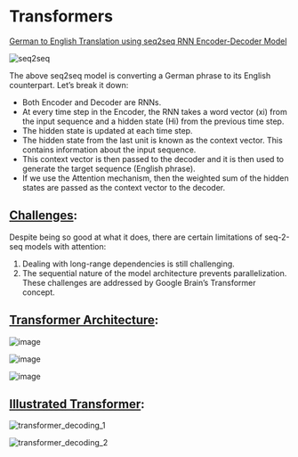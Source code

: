 # Transformers

<ins>German to English Translation using seq2seq RNN Encoder-Decoder Model</ins>

![seq2seq](https://github.com/netgvarun2012/portfolio/assets/93938450/9ec8a368-e96b-49d2-88bb-999b82f8212a)

The above seq2seq model is converting a German phrase to its English counterpart. Let’s break it down:

- Both Encoder and Decoder are RNNs.
- At every time step in the Encoder, the RNN takes a word vector (xi) from the input sequence and a hidden state (Hi) from the previous time step.
- The hidden state is updated at each time step.
- The hidden state from the last unit is known as the context vector. This contains information about the input sequence.
- This context vector is then passed to the decoder and it is then used to generate the target sequence (English phrase).
- If we use the Attention mechanism, then the weighted sum of the hidden states are passed as the context vector to the decoder.

## <ins>Challenges</ins>:
Despite being so good at what it does, there are certain limitations of seq-2-seq models with attention:

1. Dealing with long-range dependencies is still challenging.
2. The sequential nature of the model architecture prevents parallelization. These challenges are addressed by Google Brain’s Transformer concept.

## <ins>Transformer Architecture</ins>:
   ![image](https://github.com/netgvarun2012/portfolio/assets/93938450/b2afbbef-bf66-46e9-a1d7-68e63305c033)

   ![image](https://github.com/netgvarun2012/portfolio/assets/93938450/e2950a9a-fa32-4ff4-aadf-7228252bee6b)

   ![image](https://github.com/netgvarun2012/portfolio/assets/93938450/b85aed51-4772-4d23-86f9-dbee38e0a53f)

   

## <ins>Illustrated Transformer</ins>:

   ![transformer_decoding_1](https://github.com/netgvarun2012/portfolio/assets/93938450/9ee74f17-3515-49d1-ad08-ed01ab88cc18)


   ![transformer_decoding_2](https://github.com/netgvarun2012/portfolio/assets/93938450/87ca8f2c-9335-452e-bd66-8e0050cb0707)





